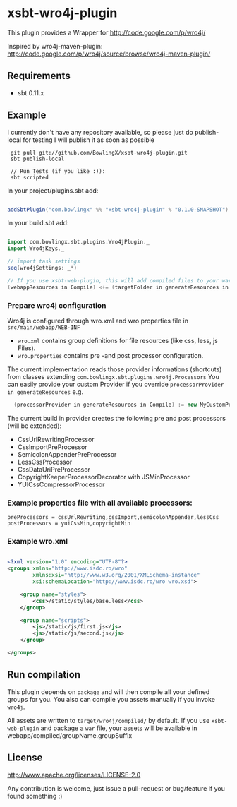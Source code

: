 xsbt-wro4j-plugin
==========

This plugin provides a Wrapper for http://code.google.com/p/wro4j/

Inspired by wro4j-maven-plugin:
http://code.google.com/p/wro4j/source/browse/wro4j-maven-plugin/

## Requirements

* sbt 0.11.x

## Example

I currently don't have any repository available, so please just do publish-local for testing
I will publish it as soon as possible

```
 git pull git://github.com/BowlingX/xsbt-wro4j-plugin.git
 sbt publish-local

 // Run Tests (if you like :)):
 sbt scripted
```

In your project/plugins.sbt add:

```scala

addSbtPlugin("com.bowlingx" %% "xsbt-wro4j-plugin" % "0.1.0-SNAPSHOT")

```

In your build.sbt add:

```scala

import com.bowlingx.sbt.plugins.Wro4jPlugin._
import Wro4jKeys._

// import task settings
seq(wro4jSettings: _*)

// If you use xsbt-web-plugin, this will add compiled files to your war file:
(webappResources in Compile) <+= (targetFolder in generateResources in Compile)

```

### Prepare wro4j configuration

Wro4j is configured through wro.xml and wro.properties file in `src/main/webapp/WEB-INF`

* `wro.xml` contains group definitions for file resources (like css, less, js Files).
* `wro.properties` contains pre -and post processor configuration.

The current implementation reads those provider informations (shortcuts) from classes extending `com.bowlingx.sbt.plugins.wro4j.Processors`
You can easily provide your custom Provider if you override  `processorProvider in generateResources` e.g.

```scala
  (processorProvider in generateResources in Compile) := new MyCustomProviderForProcessors
```

The current build in provider creates the following pre and post processors (will be extended):

* CssUrlRewritingProcessor
* CssImportPreProcessor
* SemicolonAppenderPreProcessor
* LessCssProcessor
* CssDataUriPreProcessor
* CopyrightKeeperProcessorDecorator with JSMinProcessor
* YUICssCompressorProcessor

### Example properties file with all available processors:

```
preProcessors = cssUrlRewriting,cssImport,semicolonAppender,lessCss
postProcessors = yuiCssMin,copyrightMin
```


### Example wro.xml

```xml

<?xml version="1.0" encoding="UTF-8"?>
<groups xmlns="http://www.isdc.ro/wro"
        xmlns:xsi="http://www.w3.org/2001/XMLSchema-instance"
        xsi:schemaLocation="http://www.isdc.ro/wro wro.xsd">

    <group name="styles">
        <css>/static/styles/base.less</css>
    </group>

    <group name="scripts">
        <js>/static/js/first.js</js>
        <js>/static/js/second.js</js>
    </group>

</groups>

```

## Run compilation

This plugin depends on `package` and will then compile all your defined groups for you.
You also can compile you assets manually if you invoke `wro4j`.

All assets are written to `target/wro4j/compiled/` by default. If you use `xsbt-web-plugin` and package a `war` file,
your assets will be available in webapp/compiled/groupName.groupSuffix


## License
http://www.apache.org/licenses/LICENSE-2.0

Any contribution is welcome, just issue a pull-request or bug/feature if you found something :)